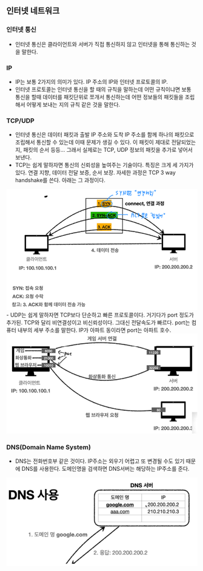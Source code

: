 ## 인터넷 네트워크

### 인터넷 통신
- 인터넷 통신은 클라이언트와 서버가 직접 통신하지 않고 인터넷을 통해 통신하는 것을 말한다.

### IP
- IP는 보통 2가지의 의미가 있다. IP 주소의 IP와 인터넷 프로토콜의 IP.
- 인터넷 프로토콜는 인터넷 통신을 할 때의 규칙을 말하는데 어떤 규칙이냐면 보통 통신을 할때 데이터를 패킷단위로 쪼개서 통신하는데 어떤 정보들의 패킷들을 조립해서 어떻게 보내는 지의 규칙 같은 것을 말한다.

### TCP/UDP
- 인터넷 통신은 데이터 패킷과 출발 IP 주소와 도착 IP 주소를 함께 하나의 패킷으로 조립해서 통신할 수 있는데 이때 문제가 생길 수 있다. 이 패킷이 제대로 전달되었는지, 패킷의 순서 등등... 그래서 실제로는 TCP, UDP 정보의 패킷을 추가로 넣어서 보낸다.
- TCP는 쉽게 말하자면 통신의 신뢰성을 높여주는 기술이다. 특징은 크게 세 가지가 있다. 연결 지향, 데이터 전달 보증, 순서 보장. 자세한 과정은 TCP 3 way handshake를 쓴다. 아래는 그 과정이다.  
<img src="https://github.com/qowlgur121/TIL/blob/main/http/images/TCP-handshake.png" width = 900/>
- UDP는 쉽게 말하자면 TCP보다 단순하고 빠른 프로토콜이다. 거기다가 port 정도가 추가된. TCP와 달리 비연결성이고 비신뢰성이다. 그대신 전달속도가 빠르다. port는 컴퓨터 내부의 세부 주소를 말한다. IP가 아파트 동이라면 port는 아파트 호수.  
<img src="https://github.com/qowlgur121/TIL/blob/main/http/images/port.png" width = 900/>  

### DNS(Domain Name System)
- DNS는 전화번호부 같은 것이다. IP주소는 외우기 어렵고 또 변경될 수도 있기 때문에 DNS를 사용한다. 도메인명을 검색하면 DNS서버는 해당하는 IP주소를 준다.  
<img src="https://github.com/qowlgur121/TIL/blob/main/http/images/DNS.png" width = 900/>


